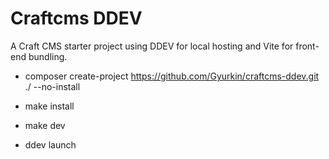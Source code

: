 Craftcms DDEV
=============

A Craft CMS starter project using DDEV for local hosting and Vite for front-end bundling.

- composer create-project https://github.com/Gyurkin/craftcms-ddev.git ./ --no-install
- make install
- make dev

- ddev launch
